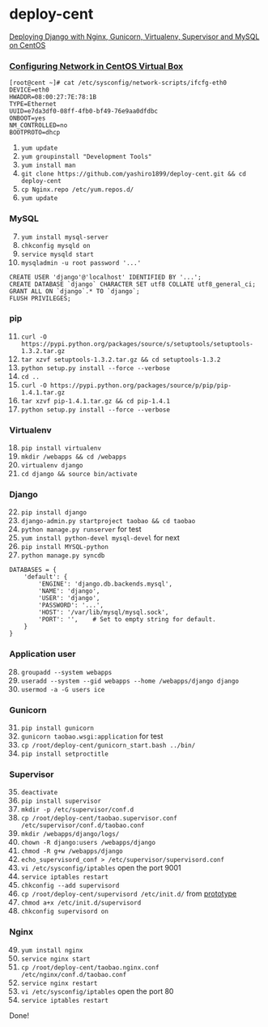 deploy-cent
===========

[Deploying Django with Nginx, Gunicorn, Virtualenv, Supervisor and MySQL on CentOS](http://michal.karzynski.pl/blog/2013/06/09/django-nginx-gunicorn-virtualenv-supervisor/)

### [Configuring Network in CentOS Virtual Box](http://extr3metech.wordpress.com/2013/05/23/configuring-network-in-centos-6-3-virtual-box-screenshots/)

    [root@cent ~]# cat /etc/sysconfig/network-scripts/ifcfg-eth0
    DEVICE=eth0
    HWADDR=08:00:27:7E:78:1B
    TYPE=Ethernet
    UUID=e7da3df0-08ff-4fb0-bf49-76e9aa0dfdbc
    ONBOOT=yes
    NM_CONTROLLED=no
    BOOTPROTO=dhcp

1. `yum update`
2. `yum groupinstall "Development Tools"`
3. `yum install man`
4. `git clone https://github.com/yashiro1899/deploy-cent.git && cd deploy-cent`
5. `cp Nginx.repo /etc/yum.repos.d/`
6. `yum update`

### MySQL
7. `yum install mysql-server`
8. `chkconfig mysqld on`
9. `service mysqld start`
10. `mysqladmin -u root password '...'`


```
CREATE USER 'django'@'localhost' IDENTIFIED BY '...';
CREATE DATABASE `django` CHARACTER SET utf8 COLLATE utf8_general_ci;
GRANT ALL ON `django`.* TO `django`;
FLUSH PRIVILEGES;
```


### pip
11. `curl -O https://pypi.python.org/packages/source/s/setuptools/setuptools-1.3.2.tar.gz`
12. `tar xzvf setuptools-1.3.2.tar.gz && cd setuptools-1.3.2`
13. `python setup.py install --force --verbose`
14. `cd ..`
15. `curl -O https://pypi.python.org/packages/source/p/pip/pip-1.4.1.tar.gz`
16. `tar xzvf pip-1.4.1.tar.gz && cd pip-1.4.1`
17. `python setup.py install --force --verbose`

### Virtualenv
18. `pip install virtualenv`
19. `mkdir /webapps && cd /webapps`
20. `virtualenv django`
21. `cd django && source bin/activate`

### Django
22. `pip install django`
23. `django-admin.py startproject taobao && cd taobao`
24. `python manage.py runserver` for test
25. `yum install python-devel mysql-devel` for next
26. `pip install MYSQL-python`
27. `python manage.py syncdb`


```
DATABASES = {
    'default': {
        'ENGINE': 'django.db.backends.mysql',
        'NAME': 'django',
        'USER': 'django',
        'PASSWORD': '...',
        'HOST': '/var/lib/mysql/mysql.sock',
        'PORT': '',    # Set to empty string for default.
    }
}
```


### Application user
28. `groupadd --system webapps`
29. `useradd --system --gid webapps --home /webapps/django django`
30. `usermod -a -G users ice`

### Gunicorn
31. `pip install gunicorn`
32. `gunicorn taobao.wsgi:application` for test
33. `cp /root/deploy-cent/gunicorn_start.bash ../bin/`
34. `pip install setproctitle`

### Supervisor
35. `deactivate`
36. `pip install supervisor`
37. `mkdir -p /etc/supervisor/conf.d`
38. `cp /root/deploy-cent/taobao.supervisor.conf /etc/supervisor/conf.d/taobao.conf`
39. `mkdir /webapps/django/logs/`
40. `chown -R django:users /webapps/django`
41. `chmod -R g+w /webapps/django`
42. `echo_supervisord_conf > /etc/supervisor/supervisord.conf`
43. `vi /etc/sysconfig/iptables` open the port 9001
44. `service iptables restart`
45. `chkconfig --add supervisord`
46. `cp /root/deploy-cent/supervisord /etc/init.d/` from [prototype](https://raw.github.com/Supervisor/initscripts/master/redhat-init-mingalevme)
47. `chmod a+x /etc/init.d/supervisord`
48. `chkconfig supervisord on`

### Nginx
49. `yum install nginx`
50. `service nginx start`
51. `cp /root/deploy-cent/taobao.nginx.conf /etc/nginx/conf.d/taobao.conf`
52. `service nginx restart`
53. `vi /etc/sysconfig/iptables` open the port 80
54. `service iptables restart`

Done!

